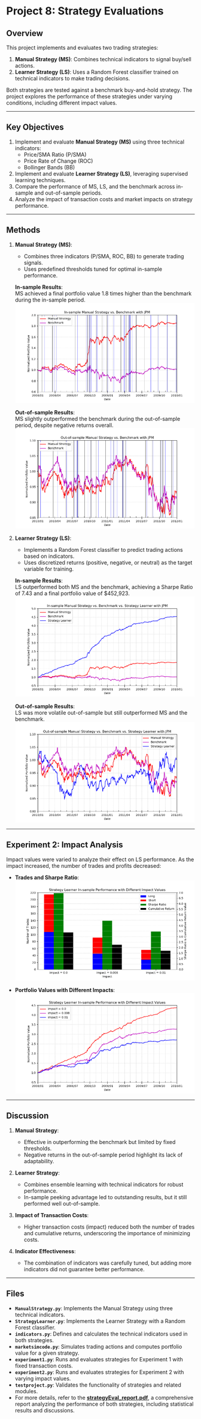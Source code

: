 # Project 8: Strategy Evaluations

## Overview
This project implements and evaluates two trading strategies:
1. **Manual Strategy (MS)**: Combines technical indicators to signal buy/sell actions.
2. **Learner Strategy (LS)**: Uses a Random Forest classifier trained on technical indicators to make trading decisions.

Both strategies are tested against a benchmark buy-and-hold strategy. The project explores the performance of these strategies under varying conditions, including different impact values.

---

## Key Objectives
1. Implement and evaluate **Manual Strategy (MS)** using three technical indicators:
   - Price/SMA Ratio (P/SMA)
   - Price Rate of Change (ROC)
   - Bollinger Bands (BB)
2. Implement and evaluate **Learner Strategy (LS)**, leveraging supervised learning techniques.
3. Compare the performance of MS, LS, and the benchmark across in-sample and out-of-sample periods.
4. Analyze the impact of transaction costs and market impacts on strategy performance.

---

## Methods
1. **Manual Strategy (MS)**:
   - Combines three indicators (P/SMA, ROC, BB) to generate trading signals.
   - Uses predefined thresholds tuned for optimal in-sample performance.

   **In-sample Results**:  
   MS achieved a final portfolio value 1.8 times higher than the benchmark during the in-sample period.  
   ![In-sample performance of MS](pic/Fig1.png)

   **Out-of-sample Results**:  
   MS slightly outperformed the benchmark during the out-of-sample period, despite negative returns overall.  
   ![Out-of-sample performance of MS](pic/Fig2.png)

2. **Learner Strategy (LS)**:
   - Implements a Random Forest classifier to predict trading actions based on indicators.
   - Uses discretized returns (positive, negative, or neutral) as the target variable for training.

   **In-sample Results**:  
   LS outperformed both MS and the benchmark, achieving a Sharpe Ratio of 7.43 and a final portfolio value of $452,923.  
   ![In-sample performance of LS](pic/Fig3.png)

   **Out-of-sample Results**:  
   LS was more volatile out-of-sample but still outperformed MS and the benchmark.  
   ![Out-of-sample performance of LS](pic/Fig4.png)

---

## Experiment 2: Impact Analysis
Impact values were varied to analyze their effect on LS performance. As the impact increased, the number of trades and profits decreased:

- **Trades and Sharpe Ratio**:
  ![Impact on Trades and Sharpe Ratio](pic/Fig5.png)

- **Portfolio Values with Different Impacts**:
  ![Portfolio Values with Impacts](pic/Fig6.png)

---

## Discussion
1. **Manual Strategy**:
   - Effective in outperforming the benchmark but limited by fixed thresholds.
   - Negative returns in the out-of-sample period highlight its lack of adaptability.

2. **Learner Strategy**:
   - Combines ensemble learning with technical indicators for robust performance.
   - In-sample peeking advantage led to outstanding results, but it still performed well out-of-sample.

3. **Impact of Transaction Costs**:
   - Higher transaction costs (impact) reduced both the number of trades and cumulative returns, underscoring the importance of minimizing costs.

4. **Indicator Effectiveness**:
   - The combination of indicators was carefully tuned, but adding more indicators did not guarantee better performance.

---

## Files
- **`ManualStrategy.py`**: Implements the Manual Strategy using three technical indicators.
- **`StrategyLearner.py`**: Implements the Learner Strategy with a Random Forest classifier.
- **`indicators.py`**: Defines and calculates the technical indicators used in both strategies.
- **`marketsimcode.py`**: Simulates trading actions and computes portfolio value for a given strategy.
- **`experiment1.py`**: Runs and evaluates strategies for Experiment 1 with fixed transaction costs.
- **`experiment2.py`**: Runs and evaluates strategies for Experiment 2 with varying impact values.
- **`testproject.py`**: Validates the functionality of strategies and related modules.
- For more details, refer to the **[strategyEval_report.pdf](strategyEval_report.pdf)**, a comprehensive report analyzing the performance of both strategies, including statistical results and discussions.
